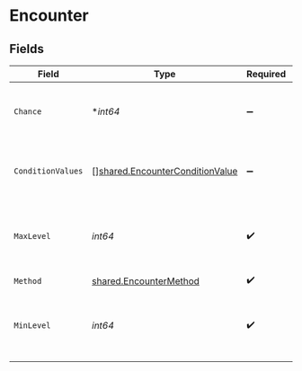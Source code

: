 # Encounter


## Fields

| Field                                                                                     | Type                                                                                      | Required                                                                                  | Description                                                                               |
| ----------------------------------------------------------------------------------------- | ----------------------------------------------------------------------------------------- | ----------------------------------------------------------------------------------------- | ----------------------------------------------------------------------------------------- |
| `Chance`                                                                                  | **int64*                                                                                  | :heavy_minus_sign:                                                                        | Percent chance that this encounter will occur.                                            |
| `ConditionValues`                                                                         | [][shared.EncounterConditionValue](../../../pkg/models/shared/encounterconditionvalue.md) | :heavy_minus_sign:                                                                        | The condition which triggers this encounter.                                              |
| `MaxLevel`                                                                                | *int64*                                                                                   | :heavy_check_mark:                                                                        | The highest level the Pokémon could be encountered at.                                    |
| `Method`                                                                                  | [shared.EncounterMethod](../../../pkg/models/shared/encountermethod.md)                   | :heavy_check_mark:                                                                        | N/A                                                                                       |
| `MinLevel`                                                                                | *int64*                                                                                   | :heavy_check_mark:                                                                        | The lowest level the Pokémon could be encountered at.                                     |